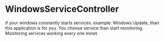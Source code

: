 # WindowsServiceController
if your windows constantly starts services. example: Windows Update, than this application is for you. You choose service than start monitoring. Monitoring services working every one minet.
